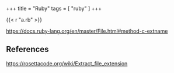 +++
title = "Ruby"
tags = [ "ruby" ]
+++

{{< r "a.rb" >}}

<https://docs.ruby-lang.org/en/master/File.html#method-c-extname>

## References

<https://rosettacode.org/wiki/Extract_file_extension>
